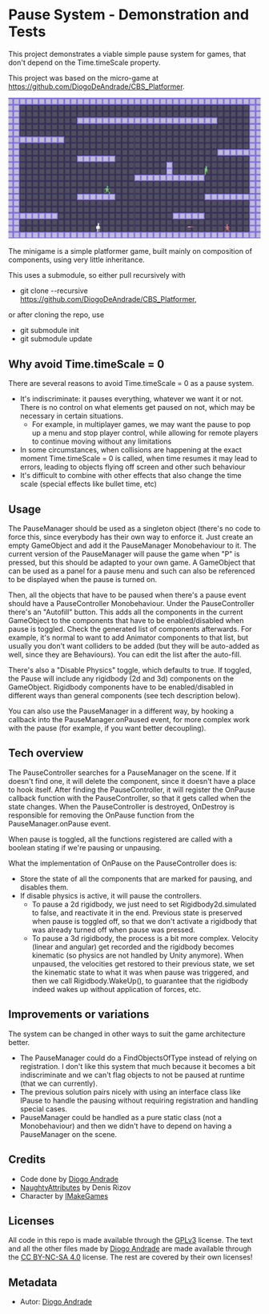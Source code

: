 # Pause System - Demonstration and Tests

This project demonstrates a viable simple pause system for games, that don't depend on the 
Time.timeScale property.

This project was based on the micro-game at https://github.com/DiogoDeAndrade/CBS_Platformer.

![Image](https://github.com/DiogoDeAndrade/CBS_Platformer/raw/master/Screenshots/screen01.png)

The minigame is a simple platformer game, built mainly on composition of components, using very little inheritance.

This uses a submodule, so either pull recursively with 
- git clone --recursive https://github.com/DiogoDeAndrade/CBS_Platformer, 

or after cloning the repo, use 
- git submodule init
- git submodule update

## Why avoid Time.timeScale = 0

There are several reasons to avoid Time.timeScale = 0 as a pause system.

* It's indiscriminate: it pauses everything, whatever we want it or not. There is no control on what elements get paused on not, which may be necessary in certain situations.
  * For example, in multiplayer games, we may want the pause to pop up a menu and stop player control, while allowing for remote players to continue moving without any limitations
* In some circumstances, when collisions are happening at the exact moment Time.timeScale = 0 is called, when time resumes it may lead to errors, leading to objects flying off screen and other such behaviour
* It's difficult to combine with other effects that also change the time scale (special effects like bullet time, etc)

## Usage

The PauseManager should be used as a singleton object (there's no code to force this, since everybody has their own way to enforce it.
Just create an empty GameObject and add it the PauseManager Monobehaviour to it. The current version of the PauseManager will pause the game when "P" is pressed, but this should be adapted to your own game. A GameObject that can be used as a panel for a pause menu and such can also be referenced to be displayed when the pause is turned on.

Then, all the objects that have to be paused when there's a pause event should have a PauseController Monobehaviour.
Under the PauseController there's an "Autofill" button. This adds all the components in the current GameObject to the components that have to be enabled/disabled when pause is toggled. Check the generated list of components afterwards. For example, it's normal to want to add Animator components to that list, but usually you don't want colliders to be added (but they will be auto-added as well, since they are Behaviours). You can edit the list after the auto-fill.

There's also a "Disable Physics" toggle, which defaults to true. If toggled, the Pause will include any rigidbody (2d and 3d) components on the GameObject. Rigidbody components have to be enabled/disabled in different ways than general components (see tech description below).

You can also use the PauseManager in a different way, by hooking a callback into the PauseManager.onPaused event, for more complex work with the pause (for example, if you want better decoupling).

## Tech overview

The PauseController searches for a PauseManager on the scene. If it doesn't find one, it will delete the component, since it doesn't have a place to hook itself.
After finding the PauseController, it will register the OnPause callback function with the PauseController, so that it gets called when the state changes. When the PauseController is destroyed, OnDestroy is responsible for removing the OnPause function from the PauseManager.onPause event.

When pause is toggled, all the functions registered are called with a boolean stating if we're pausing or unpausing.

What the implementation of OnPause on the PauseController does is:
* Store the state of all the components that are marked for pausing, and disables them.
* If disable physics is active, it will pause the controllers.
  * To pause a 2d rigidbody, we just need to set Rigidbody2d.simulated to false, and reactivate it in the end. Previous state is preserved when pause is toggled off, so that we don't activate a rigidbody that was already turned off when pause was pressed.
  * To pause a 3d rigidbody, the process is a bit more complex. Velocity (linear and angular) get recorded and the rigidbody becomes kinematic (so physics are not handled by Unity anymore). When unpaused, the velocities get restored to their previous state, we set the kinematic state to what it was when pause was triggered, and then we call Rigidbody.WakeUp(), to guarantee that the rigidbody indeed wakes up without application of forces, etc.

## Improvements or variations

The system can be changed in other ways to suit the game architecture better.

* The PauseManager could do a FindObjectsOfType<PauseController> instead of relying on registration. I don't like this system that much because it becomes a bit indiscriminate and we can't flag objects to not be paused at runtime (that we can currently).
* The previous solution pairs nicely with using an interface class like IPause to handle the pausing without requiring registration and handling special cases.
* PauseManager could be handled as a pure static class (not a Monobehaviour) and then we didn't have to depend on having a PauseManager on the scene.

## Credits

* Code done by [Diogo Andrade]
* [NaughtyAttributes] by Denis Rizov 
* Character by [IMakeGames]

## Licenses

All code in this repo is made available through the [GPLv3] license.
The text and all the other files made by [Diogo Andrade] are made available through the [CC BY-NC-SA 4.0] license.
The rest are covered by their own licenses!

## Metadata

* Autor: [Diogo Andrade][]

[Diogo Andrade]:https://github.com/DiogoDeAndrade
[GPLv3]:https://www.gnu.org/licenses/gpl-3.0.en.html
[CC-BY-SA 3.0.]:http://creativecommons.org/licenses/by-sa/3.0/
[CC BY-NC-SA 4.0]:https://creativecommons.org/licenses/by-nc-sa/4.0/
[NaughtyAttributes]:https://github.com/dbrizov/NaughtyAttributes
[IMakeGames]:https://opengameart.org/users/imakegames
